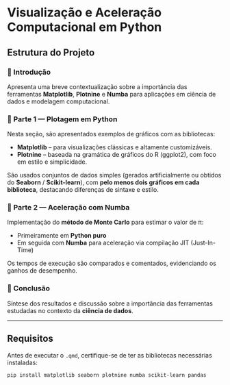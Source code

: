 #  Visualização e Aceleração Computacional em Python

##  Estrutura do Projeto

### 🔹 Introdução
Apresenta uma breve contextualização sobre a importância das ferramentas **Matplotlib**, **Plotnine** e **Numba** para aplicações em ciência de dados e modelagem computacional.

### 🔹 Parte 1 — Plotagem em Python
Nesta seção, são apresentados exemplos de gráficos com as bibliotecas:
- **Matplotlib** – para visualizações clássicas e altamente customizáveis.
- **Plotnine** – baseada na gramática de gráficos do R (ggplot2), com foco em estilo e simplicidade.

São usados conjuntos de dados simples (gerados artificialmente ou obtidos do **Seaborn** / **Scikit-learn**), com **pelo menos dois gráficos em cada biblioteca**, destacando diferenças de sintaxe e estilo.

### 🔹 Parte 2 — Aceleração com Numba
Implementação do **método de Monte Carlo** para estimar o valor de π:
- Primeiramente em **Python puro**
- Em seguida com **Numba** para aceleração via compilação JIT (Just-In-Time)

Os tempos de execução são comparados e comentados, evidenciando os ganhos de desempenho.

### 🔹 Conclusão
Síntese dos resultados e discussão sobre a importância das ferramentas estudadas no contexto da **ciência de dados**.

---

##  Requisitos

Antes de executar o `.qmd`, certifique-se de ter as bibliotecas necessárias instaladas:

```bash
pip install matplotlib seaborn plotnine numba scikit-learn pandas

